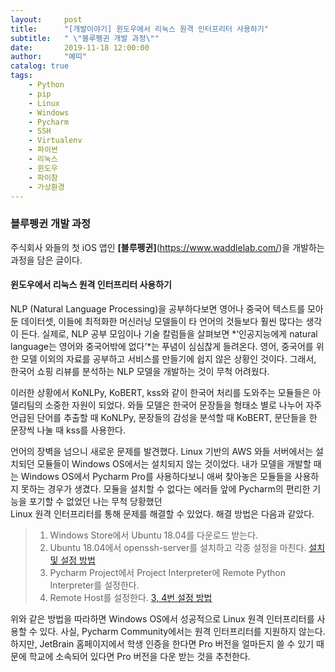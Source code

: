 ```yaml
---
layout:     post
title:      "[개발이야기] 윈도우에서 리눅스 원격 인터프리터 사용하기"
subtitle:   " \"블루펭귄 개발 과정\""
date:       2019-11-18 12:00:00
author:     "예띠"
catalog: true
tags:
    - Python
    - pip
    - Linux
    - Windows
    - Pycharm
    - SSH
    - Virtualenv
    - 파이썬
    - 리눅스
    - 윈도우
    - 파이참
    - 가상환경
---
```


### 블루펭귄 개발 과정

주식회사 와들의 첫 iOS 앱인 **[블루펭귄]**(https://www.waddlelab.com/)을 개발하는 과정을 담은 글이다.

#### 윈도우에서 리눅스 원격 인터프리터 사용하기
NLP (Natural Language Processing)을 공부하다보면 영어나 중국어 텍스트를 모아둔 데이터셋, 이들에 최적화한 머신러닝 모델들이 타 언어의 것들보다 훨씬 많다는 생각이 든다. 실제로, NLP 공부 모임이나 기술 칼럼들을 살펴보면 *‘인공지능에게 natural language는 영어와 중국어밖에 없다’*는 푸념이 심심찮게 들려온다. 영어, 중국어를 위한 모델 이외의 자료를 공부하고 서비스를 만들기에 쉽지 않은 상황인 것이다. 그래서, 한국어 쇼핑 리뷰를 분석하는 NLP 모델을 개발하는 것이 무척 어려웠다.

이러한 상황에서 KoNLPy, KoBERT, kss와 같이 한국어 처리를 도와주는 모듈들은 아델리팀의 소중한 자원이 되었다. 와들 모델은 한국어 문장들을 형태소 별로 나누어 자주 언급된 단어를 추출할 때 KoNLPy, 문장들의 감성을 분석할 때 KoBERT, 문단들을 한 문장씩 나눌 때 kss를 사용한다.

언어의 장벽을 넘으니 새로운 문제를 발견했다. Linux 기반의 AWS 와들 서버에서는 설치되던 모듈들이 Windows OS에서는 설치되지 않는 것이었다. 내가 모델을 개발할 때는 Windows OS에서 Pycharm Pro를 사용하다보니 애써 찾아놓은 모듈들을 사용하지 못하는 경우가 생겼다. 모듈을 설치할 수 없다는 에러들 앞에 Pycharm의 편리한 기능을 포기할 수 없었던 나는 무척 당황했던  
Linux 원격 인터프리터를 통해 문제를 해결할 수 있었다. 해결 방법은 다음과 같았다.

> 1.	Windows Store에서 Ubuntu 18.04를 다운로드 받는다.
> 2.	Ubuntu 18.04에서 openssh-server를 설치하고 각종 설정을 마친다. [설치 및 설정 방법](https://jootc.com/p/201808031462)
> 3.	Pycharm Project에서 Project Interpreter에 Remote Python Interpreter를 설정한다.
> 4.	Remote Host를 설정한다. [3, 4번 설정 방법](https://pytogether.tistory.com/1)

위와 같은 방법을 따라하면 Windows OS에서 성공적으로 Linux 원격 인터프리터를 사용할 수 있다. 사실, Pycharm Community에서는 원격 인터프리터를 지원하지 않는다. 하지만, JetBrain 홈페이지에서 학생 인증을 한다면 Pro 버전을 얼마든지 쓸 수 있기 때문에 학교에 소속되어 있다면 Pro 버전을 다운 받는 것을 추천한다.
